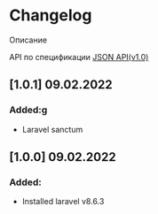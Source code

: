 # Changelog
Описание

API по спецификации [JSON API(v1.0)](https://jsonapi.org/format/)

## [1.0.1] 09.02.2022
### Added:g
- Laravel sanctum
 

## [1.0.0] 09.02.2022
### Added:
- Installed laravel v8.6.3
